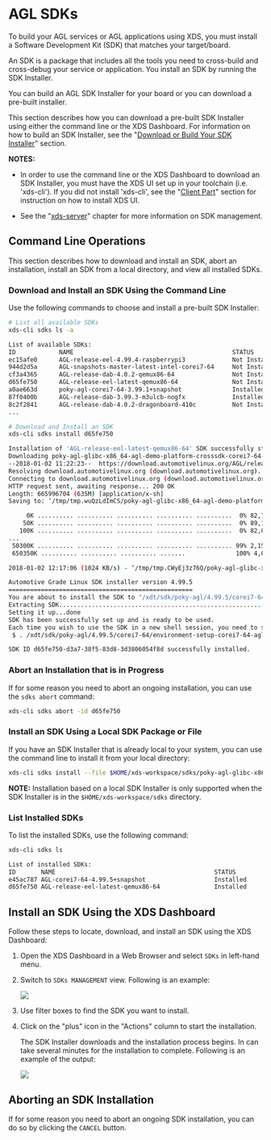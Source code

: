 # AGL SDKs

To build your AGL services or AGL applications using XDS,
you must install a Software Development Kit (SDK) that
matches your target/board.

An SDK is a package that includes all the tools you need
to cross-build and cross-debug your service or application.
You install an SDK by running the SDK Installer.

You can build an AGL SDK Installer for your board or you can download
a pre-built installer.

This section describes how you can download a pre-built SDK
Installer using either the command line or the XDS Dashboard.
For information on how to build an SDK Installer, see the
"[Download or Build Your SDK Installer](../../../../getting_started/reference/getting-started/app-workflow-sdk.html)"
section.

<!-- section-note -->
**NOTES:**
- In order to use the command line or the XDS Dashboard
  to download an SDK Installer, you must
  have the XDS UI set up in your toolchain (i.e. 'xds-cli').
  If you did not install 'xds-cli', see the
  "[Client Part](client-part.html)" section for instruction on how
  to install XDS UI.

- See the
  "[xds-server](../part-2/1_xds-server/0_abstract.html)" chapter
  for more information on SDK management.
<!-- end-section-note -->

## Command Line Operations

This section describes how to download and install an SDK,
abort an installation, install an SDK from a local directory,
and view all installed SDKs.

### Download and Install an SDK Using the Command Line

Use the following commands to choose and install a pre-built SDK
Installer:

```bash
# List all available SDKs
xds-cli sdks ls -a

List of available SDKs:
ID            NAME                                            STATUS          VERSION         ARCH
ec15afe0      AGL-release-eel-4.99.4-raspberrypi3             Not Installed   4.99.4          armv7vehf-neon-vfpv4
944d2d5a      AGL-snapshots-master-latest-intel-corei7-64     Not Installed   4.99.3+snapshot corei7-64
cf3a4365      AGL-release-dab-4.0.2-qemux86-64                Not Installed   4.0.2           corei7-64
d65fe750      AGL-release-eel-latest-qemux86-64               Not Installed   4.99.3          corei7-64
a0ae663d      poky-agl-corei7-64-3.99.1+snapshot              Installed       3.99.1+snapshot corei7-64
87f0400b      AGL-release-dab-3.99.3-m3ulcb-nogfx             Installed       3.99.3          aarch64
8c2f2841      AGL-release-dab-4.0.2-dragonboard-410c          Not Installed   4.0.2           aarch64
...

# Download and Install an SDK
xds-cli sdks install d65fe750

Installation of 'AGL-release-eel-latest-qemux86-64' SDK successfully started.
Downloading poky-agl-glibc-x86_64-agl-demo-platform-crosssdk-corei7-64-toolchain-4.99.5.sh ...
--2018-01-02 11:22:23--  https://download.automotivelinux.org/AGL/release/eel/latest/qemux86-64/deploy/sdk/poky-agl-glibc-x86_64-agl-demo-platform-crosssdk-corei7-64-toolchain-4.99.5.sh
Resolving download.automotivelinux.org (download.automotivelinux.org)... 199.19.213.77
Connecting to download.automotivelinux.org (download.automotivelinux.org)|199.19.213.77|:443... connected.
HTTP request sent, awaiting response... 200 OK
Length: 665996704 (635M) [application/x-sh]
Saving to: ‘/tmp/tmp.wuQzLdImCS/poky-agl-glibc-x86_64-agl-demo-platform-crosssdk-corei7-64-toolchain-4.99.5.sh’

     0K .......... .......... .......... .......... ..........  0% 82,7K 2h11m
    50K .......... .......... .......... .......... ..........  0% 89,1K 2h6m
   100K .......... .......... .......... .......... ..........  0% 82,0K 2h8m
...
 50300K .......... .......... .......... .......... .......... 99% 2,15M 0s
 650350K .......... .......... .......... .......              100% 4,04M=10m35s

2018-01-02 12:17:06 (1024 KB/s) - ‘/tmp/tmp.CWyEj3z76Q/poky-agl-glibc-x86_64-agl-demo-platform-crosssdk-corei7-64-toolchain-4.99.5.sh’ saved [665996704/665996704]

Automotive Grade Linux SDK installer version 4.99.5
===================================================
You are about to install the SDK to "/xdt/sdk/poky-agl/4.99.5/corei7-64". Proceed[Y/n]? Y
Extracting SDK....................................................................................................................done
Setting it up...done
SDK has been successfully set up and is ready to be used.
Each time you wish to use the SDK in a new shell session, you need to source the environment setup script e.g.
 $ . /xdt/sdk/poky-agl/4.99.5/corei7-64/environment-setup-corei7-64-agl-linux

SDK ID d65fe750-d3a7-38f5-83d8-3d3806054f8d successfully installed.
```

### Abort an Installation that is in Progress

If for some reason you need to abort an ongoing installation, you can
use the `sdks abort` command:

```bash
xds-cli sdks abort -id d65fe750
```

### Install an SDK Using a Local SDK Package or File

If you have an SDK Installer that is already local to your system,
you can use the command line to install it from your local directory:

```bash
xds-cli sdks install --file $HOME/xds-workspace/sdks/poky-agl-glibc-x86_64-agl-demo-platform-crosssdk-corei7-64-toolchain-4.99.5.sh
```

<!-- section-note -->
**NOTE:**
Installation based on a local SDK Installer is only supported when the
SDK Installer is in the `$HOME/xds-workspace/sdks` directory.
<!-- end-section-note -->

### List Installed SDKs

To list the installed SDKs, use the following command:

```bash
xds-cli sdks ls

List of installed SDKs:
ID       NAME                                            STATUS          VERSION ARCH
e45ac787 AGL-corei7-64-4.99.5+snapshot                   Installed       4.99.5  x86_64
d65fe750 AGL-release-eel-latest-qemux86-64               Installed       4.99.3  corei7-64
```

## Install an SDK Using the XDS Dashboard

Follow these steps to locate, download, and install an SDK
using the XDS Dashboard:

1. Open the XDS Dashboard in a Web Browser and select
   `SDKs` in left-hand menu.

2. Switch to `SDKs MANAGEMENT` view.
   Following is an example:

   ![](../part-1/pictures/xds-dashboard-sdks-mgt.png) 

3. Use filter boxes to find the SDK you want to install.

4. Click on the "plus" icon in the "Actions" column to
   start the installation.

   The SDK Installer downloads and the installation process begins.
   In can take several minutes for the installation to complete.
   Following is an example of the output:

   ![](../part-1/pictures/xds-dashboard-sdks-install.png) 

## Aborting an SDK Installation

If for some reason you need to abort an ongoing SDK installation,
you can do so by clicking the `CANCEL` button.
